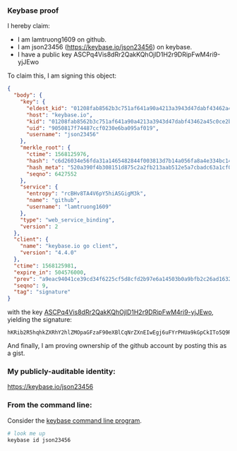 ### Keybase proof

I hereby claim:

  * I am lamtruong1609 on github.
  * I am json23456 (https://keybase.io/json23456) on keybase.
  * I have a public key ASCPq4Vis8dRr2QakKQhOjlD1H2r9DRipFwM4ri9-yjJEwo

To claim this, I am signing this object:

```json
{
  "body": {
    "key": {
      "eldest_kid": "01208fab8562b3c751af641a90a4213a3943d47dabf43462a45c0ce2b8bdfb28c9130a",
      "host": "keybase.io",
      "kid": "01208fab8562b3c751af641a90a4213a3943d47dabf43462a45c0ce2b8bdfb28c9130a",
      "uid": "9050817f74487ccf0230e6ba095af019",
      "username": "json23456"
    },
    "merkle_root": {
      "ctime": 1568125976,
      "hash": "c6d26034e56fda31a1465482844f003813d7b14a056fa8a4e334bc146caa7296b493d711f9640f9f2d2c4a5037f7dd3087e11d9668d4fba80fc05c9634e7f1f0",
      "hash_meta": "520a390f4b308151d875c2a2fb213aab512e5a7cbadc63a1cf0a6d88878ee78e",
      "seqno": 6427552
    },
    "service": {
      "entropy": "rcBHv8TA4V6pY5hiASGigM3k",
      "name": "github",
      "username": "lamtruong1609"
    },
    "type": "web_service_binding",
    "version": 2
  },
  "client": {
    "name": "keybase.io go client",
    "version": "4.4.0"
  },
  "ctime": 1568125981,
  "expire_in": 504576000,
  "prev": "a9eac94041ce39cd34f6225cf5d8cfd2b97e6a14503b0a9bfb2c26ad16329abc",
  "seqno": 9,
  "tag": "signature"
}
```

with the key [ASCPq4Vis8dRr2QakKQhOjlD1H2r9DRipFwM4ri9-yjJEwo](https://keybase.io/json23456), yielding the signature:

```
hKRib2R5hqhkZXRhY2hlZMOpaGFzaF90eXBlCqNrZXnEIwEgj6uFYrPHUa9kGpCkITo5Q9R9q/Q0YqRcDOK4vfsoyRMKp3BheWxvYWTESpcCCcQgqerJQEHOOc009iJc9djP0rl+ahRQOwqb+ywmrRYymrzEICLCMRtxTkY6Y4KxUyqi+287FdBvVkfQ4UvfvyLQDNxtAgHCo3NpZ8RAuaL9tBwioK85c3FlPnevsm6Vgrc3Bbx5x1X1sAOQOJ5vo3oHY3HfCAxcdzvPGRvWjF91Ep46/6AY7QPkBcQ1BKhzaWdfdHlwZSCkaGFzaIKkdHlwZQildmFsdWXEIKVFRxIu+NVH1+scvAAETvVjodLPItAfxlhG3/3Qm7z+o3RhZ80CAqd2ZXJzaW9uAQ==

```

And finally, I am proving ownership of the github account by posting this as a gist.

### My publicly-auditable identity:

https://keybase.io/json23456

### From the command line:

Consider the [keybase command line program](https://keybase.io/download).

```bash
# look me up
keybase id json23456
```
